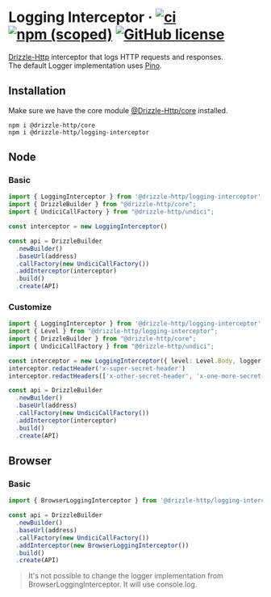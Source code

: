 # Logging Interceptor &middot; [![ci](https://github.com/vitorsalgado/drizzle-http/workflows/ci/badge.svg)](https://github.com/vitorsalgado/drizzle-http/actions) [![npm (scoped)](https://img.shields.io/npm/v/@drizzle-http/logging-interceptor)](https://www.npmjs.com/package/@drizzle-http/logging-interceptor) [![GitHub license](https://img.shields.io/badge/license-MIT-blue.svg)](https://github.com/vitorsalgado/drizzle-http/blob/main/LICENSE)

[Drizzle-Http](https://github.com/vitorsalgado/drizzle-http) interceptor that logs HTTP requests and responses.  
The default Logger implementation uses [Pino](https://getpino.io/).

## Installation

Make sure we have the core module [@Drizzle-Http/core](https://www.npmjs.com/package/@drizzle-http/core) installed.

```
npm i @drizzle-http/core
npm i @drizzle-http/logging-interceptor
```

## Node

### Basic

```typescript
import { LoggingInterceptor } from '@drizzle-http/logging-interceptor'
import { DrizzleBuilder } from "@drizzle-http/core";
import { UndiciCallFactory } from "@drizzle-http/undici";

const interceptor = new LoggingInterceptor()

const api = DrizzleBuilder
  .newBuilder()
  .baseUrl(address)
  .callFactory(new UndiciCallFactory())
  .addInterceptor(interceptor)
  .build()
  .create(API)
```

### Customize

```typescript
import { LoggingInterceptor } from '@drizzle-http/logging-interceptor'
import { Level } from "@drizzle-http/logging-interceptor";
import { DrizzleBuilder } from "@drizzle-http/core";
import { UndiciCallFactory } from "@drizzle-http/undici";

const interceptor = new LoggingInterceptor({ level: Level.Body, logger: customLogger })
interceptor.redactHeader('x-super-secret-header')
interceptor.redactHeaders(['x-other-secret-header', 'x-one-more-secret-header'])

const api = DrizzleBuilder
  .newBuilder()
  .baseUrl(address)
  .callFactory(new UndiciCallFactory())
  .addInterceptor(interceptor)
  .build()
  .create(API)
```

## Browser

### Basic

```typescript
import { BrowserLoggingInterceptor } from '@drizzle-http/logging-interceptor'

const api = DrizzleBuilder
  .newBuilder()
  .baseUrl(address)
  .callFactory(new UndiciCallFactory())
  .addInterceptor(new BrowserLoggingInterceptor())
  .build()
  .create(API)
```

> It's not possible to change the logger implementation from BrowserLoggingInterceptor. It will use console.log.
